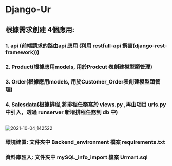 # Django-Ur

## 根據需求創建 4個應用:
### 1. api (前端請求的路由api 應用 (利用 restfull-api 撰寫(django-rest-framework)))

### 2. Product(根據應用models, 用於Prodcut 表創建模型類管理)

### 3. Order(根據應用models, 用於Customer_Order表創建模型類管理)

### 4. Salesdata(根據排程,將排程任務寫於 views.py ,再由項目 urls.py 中引入，透過 runserver 新增排程任務到 db 中)


##

![2021-10-04_142522](https://user-images.githubusercontent.com/69343608/135803352-99d6cbaf-18db-41d6-bdcb-576e7471164d.jpg)





### 環境建置: 文件夾中 Backend_environment 檔案  requirements.txt
### 資料庫匯入:  文件夾中 mySQL_info_import 檔案 Urmart.sql

